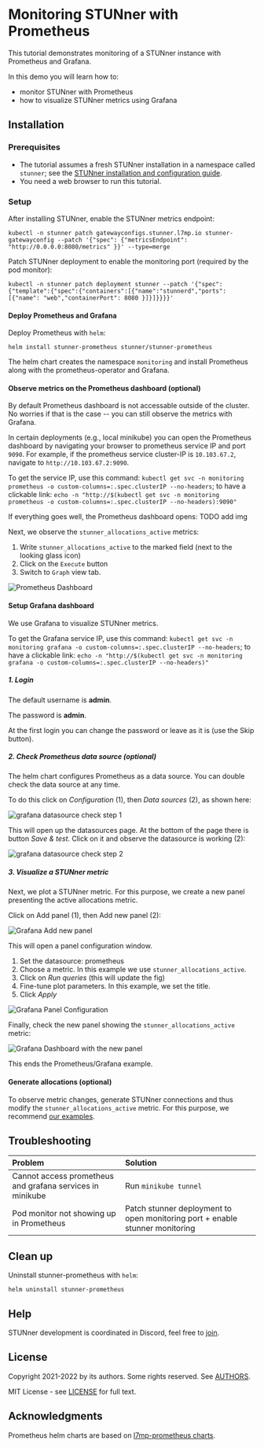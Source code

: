 # Monitoring STUNner with Prometheus

This tutorial demonstrates monitoring of a STUNner instance with Prometheus and Grafana.

In this demo you will learn how to:
* monitor STUNner with Prometheus
* how to visualize STUNner metrics using Grafana

## Installation

### Prerequisites

* The tutorial assumes a fresh STUNner installation in a namespace called `stunner`; see the [STUNner installation and configuration guide](/doc/INSTALL.md).
* You need a web browser to run this tutorial.

### Setup

After installing STUNner, enable the STUNner metrics endpoint:
```console
kubectl -n stunner patch gatewayconfigs.stunner.l7mp.io stunner-gatewayconfig --patch '{"spec": {"metricsEndpoint": "http://0.0.0.0:8080/metrics" }}' --type=merge
```

Patch STUNner deployment to enable the monitoring port (required by the pod monitor):
```console
kubectl -n stunner patch deployment stunner --patch '{"spec":{"template":{"spec":{"containers":[{"name":"stunnerd","ports":[{"name": "web","containerPort": 8080 }]}]}}}}'
```

#### Deploy Prometheus and Grafana

Deploy Prometheus with `helm`:
```console
helm install stunner-prometheus stunner/stunner-prometheus
```

The helm chart creates the namespace `monitoring` and install Prometheus along with the prometheus-operator and Grafana.

#### Observe metrics on the Prometheus dashboard (optional)
By default Prometheus dashboard is not accessable outside of the cluster. No worries if that is the case -- you can still observe the metrics with Grafana.

In certain deployments (e.g., local minikube) you can open the Prometheus dashboard by navigating your browser to prometheus service IP and port `9090`.  For example, if the prometheus service cluster-IP is `10.103.67.2`, navigate to `http://10.103.67.2:9090`.

To get the service IP, use this command: `kubectl get svc -n monitoring prometheus -o custom-columns=:.spec.clusterIP --no-headers`; to have a clickable link: `echo -n "http://$(kubectl get svc -n monitoring prometheus -o custom-columns=:.spec.clusterIP --no-headers):9090"`

If everything goes well, the Prometheus dashboard opens:
TODO add img

Next, we observe the `stunner_allocations_active` metrics:

1. Write `stunner_allocations_active` to the marked field (next to the looking glass icon)
2. Click on the `Execute` button
3. Switch to `Graph` view tab.

![Prometheus Dashboard](prometheus-dashboard.png)


#### Setup Grafana dashboard

We use Grafana to visualize STUNner metrics.

To get the Grafana service IP, use this command: `kubectl get svc -n monitoring grafana -o custom-columns=:.spec.clusterIP --no-headers`; to have a clickable link: `echo -n "http://$(kubectl get svc -n monitoring grafana -o custom-columns=:.spec.clusterIP --no-headers)"`

##### 1. Login

The default username is **admin**.

The password is **admin**.

At the first login you can change the password or leave as it is (use the Skip button).


##### 2. Check Prometheus data source (optional)

The helm chart configures Prometheus as a data source. You can double check the data source at any time.

To do this click on *Configuration* (1), then *Data sources* (2), as shown here:

![grafana datasource check step 1](grafana-prom-datasource_0.png)

This will open up the datasources page. At the bottom of the page there is button *Save & test*. Click on it and observe the datasource is working (2):

![grafana datasource check step 2](grafana-prom-datasource_0.png)


##### 3. Visualize a STUNner metric

Next, we plot a STUNner metric. For this purpose, we create a new panel presenting the active allocations metric.

Click on Add panel (1), then Add new panel (2):

![Grafana Add new panel](grafana-add-panel-dashboard_0.png)

This will open a panel configuration window.

1. Set the datasource: prometheus
2. Choose a metric. In this example we use `stunner_allocations_active`.
3. Click on *Run queries* (this will update the fig)
4. Fine-tune plot parameters. In this example, we set the title.
5. Click *Apply*

![Grafana Panel Configuration](grafana-add-panel-config_0.png)


Finally, check the new panel showing the `stunner_allocations_active` metric:

![Grafana Dashboard with the new panel](grafana-add-panel-dashboard_1.png)

This ends the Prometheus/Grafana example.

#### Generate allocations (optional)

To observe metric changes, generate STUNner connections and thus modify the `stunner_allocations_active` metric. For this purpose, we recommend [our examples](https://github.com/l7mp/stunner/tree/main/examples).

## Troubleshooting

| Problem | Solution |
| :--- | :--- |
|Cannot access prometheus and grafana services in minikube | Run `minikube tunnel` |
|Pod monitor not showing up in Prometheus | Patch stunner deployment to open monitoring port + enable stunner monitoring |

## Clean up

Uninstall stunner-prometheus with `helm`:
```console
helm uninstall stunner-prometheus
```

## Help

STUNner development is coordinated in Discord, feel free to [join](https://discord.gg/DyPgEsbwzc).

## License

Copyright 2021-2022 by its authors. Some rights reserved. See [AUTHORS](../../AUTHORS).

MIT License - see [LICENSE](../../LICENSE) for full text.

## Acknowledgments

Prometheus helm charts are based on [l7mp-prometheus charts](https://github.com/l7mp/l7mp/tree/master/helm-charts/l7mp-prometheus).
